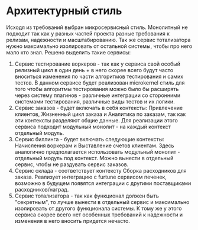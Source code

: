 # Архитектурный стиль
Исходя из требований выбран микросервисный стиль. Монолитный не подходит так как у разных частей проекта разные требования к релизам, надежности и масштабированию. Так же сервис тотализатора нужно максимально изолировать от остальной системы, чтобы про него мало кто знал.
Решено выделить такие сервисы:
1. Сервис тестирование воркеров - так как у сервиса свой особый релизный цикл в один день + в него скорее всего будут часто вноситься изменения по части алгоритмов тестирования и самих тестов. В данном сервисе будет реализован microkernel стиль для того чтобы алгоритмы тестирования можно было бы расширять через систему плагинов - различные интеграции со сторонними системами тестирования, различные виды тестов и их логики.
2. Сервис заказов - будет включать в себя контексты: Привлечение клиентов, Жизненный цикл заказа и Аналитика по заказам, так как эти контексты разделяют общие данные. Для реализации этого сервиса подходит модульный монолит - на каждый контекст отдельный модуль.
3. Сервис биллинга - будет включать следующие контексты: Начисления воркерам и Выставление счетов клиентам. Здесь аналогично предполагается использовать модульный монолит - отдельный модуль под контекст. Можно вынести в отдельный сервис, чтобы не раздувать сервис заказов.
4. Сервис склада - соответствует контексту Сборка расходников для заказа. Реализует интеграцию с furtune сервисом печенек, возможно в будущем появятся интеграции с другими поставщиками расходников/наград.
5. Сервис тотализатора - так как функционал должен быть "секретным", то лучше вынести в отдельный сервис и максимально изолировать от другого функционала системы. К тому же у этого сервиса скорее всего нет особенных требований к надежности и изменения в него вносить придется нечасто.
